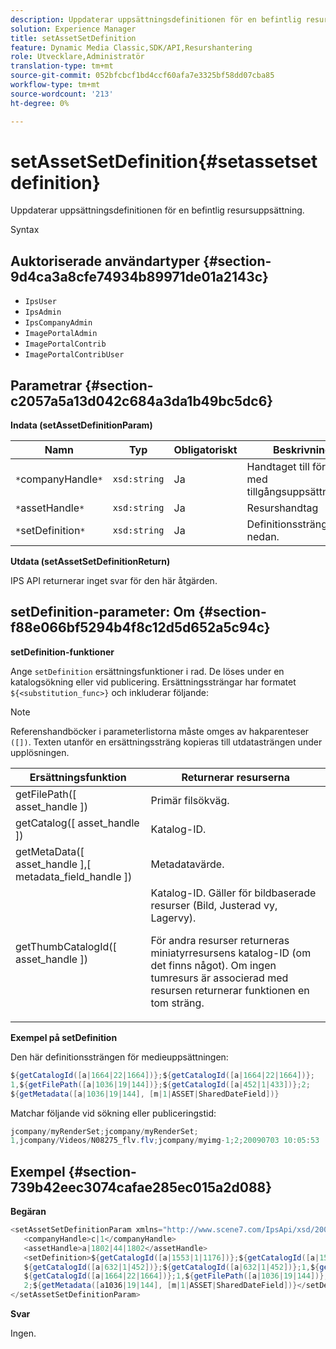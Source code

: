 ```yaml
---
description: Uppdaterar uppsättningsdefinitionen för en befintlig resursuppsättning.
solution: Experience Manager
title: setAssetSetDefinition
feature: Dynamic Media Classic,SDK/API,Resurshantering
role: Utvecklare,Administratör
translation-type: tm+mt
source-git-commit: 052bfcbcf1bd4ccf60afa7e3325bf58dd07cba85
workflow-type: tm+mt
source-wordcount: '213'
ht-degree: 0%

---
```



# setAssetSetDefinition{#setassetsetdefinition}

Uppdaterar uppsättningsdefinitionen för en befintlig resursuppsättning.

Syntax

## Auktoriserade användartyper {#section-9d4ca3a8cfe74934b89971de01a2143c}

* `IpsUser`
* `IpsAdmin`
* `IpsCompanyAdmin`
* `ImagePortalAdmin`
* `ImagePortalContrib`
* `ImagePortalContribUser`

## Parametrar {#section-c2057a5a13d042c684a3da1b49bc5dc6}

**Indata (setAssetDefinitionParam)**

| Namn | Typ | Obligatoriskt | Beskrivning |
|---|---|---|---|
| `*`companyHandle`*` | `xsd:string` | Ja | Handtaget till företaget med tillgångsuppsättningen. |
| `*`assetHandle`*` | `xsd:string` | Ja | Resurshandtag |
| `*`setDefinition`*` | `xsd:string` | Ja | Definitionssträng. Se nedan. |

**Utdata (setAssetSetDefinitionReturn)**

IPS API returnerar inget svar för den här åtgärden.

## setDefinition-parameter: Om {#section-f88e066bf5294b4f8c12d5d652a5c94c}

**setDefinition-funktioner**

Ange `setDefinition` ersättningsfunktioner i rad. De löses under en katalogsökning eller vid publicering. Ersättningssträngar har formatet `${<substitution_func>}` och inkluderar följande:

>[!NOTE]
>
>Referenshandböcker i parameterlistorna måste omges av hakparenteser `([])`. Texten utanför en ersättningssträng kopieras till utdatasträngen under upplösningen.

<table id="table_A93D2C273B694C289208AA926B2597CD"> 
 <thead> 
  <tr> 
   <th colname="col1" class="entry"> Ersättningsfunktion </th> 
   <th colname="col2" class="entry"> Returnerar resurserna </th> 
  </tr> 
 </thead>
 <tbody> 
  <tr> 
   <td colname="col1"> <span class="codeph"> getFilePath([  <span class="varname"> asset_handle  </span>])  </span> </td> 
   <td colname="col2"> Primär filsökväg. </td> 
  </tr> 
  <tr> 
   <td colname="col1"> <span class="codeph"> getCatalog([  <span class="varname"> asset_handle  </span>])  </span> </td> 
   <td colname="col2"> Katalog-ID. </td> 
  </tr> 
  <tr> 
   <td colname="col1"> <span class="codeph"> getMetaData([  <span class="varname"> asset_handle  </span>],[  <span class="varname"> metadata_field_handle  </span>])  </span> </td> 
   <td colname="col2"> Metadatavärde. </td> 
  </tr> 
  <tr> 
   <td colname="col1"> <span class="codeph"> getThumbCatalogId([  <span class="varname"> asset_handle  </span>])  </span> </td> 
   <td colname="col2"> Katalog-ID. Gäller för bildbaserade resurser (Bild, Justerad vy, Lagervy). <p>För andra resurser returneras miniatyrresursens katalog-ID (om det finns något). Om ingen tumresurs är associerad med resursen returnerar funktionen en tom sträng. </p> </td> 
  </tr> 
 </tbody> 
</table>

**Exempel på setDefinition**

Den här definitionssträngen för medieuppsättningen:

```java
${getCatalogId([a|1664|22|1664])};${getCatalogId([a|1664|22|1664])}; 
1,${getFilePath([a|1036|19|144])};${getCatalogId([a|452|1|433])};2; 
${getMetadata([a|1036|19|144], [m|1|ASSET|SharedDateField])}
```

Matchar följande vid sökning eller publiceringstid:

```java
jcompany/myRenderSet;jcompany/myRenderSet; 
1,jcompany/Videos/N08275_flv.flv;jcompany/myimg-1;2;20090703 10:05:53
```

## Exempel {#section-739b42eec3074cafae285ec015a2d088}

**Begäran**

```java
<setAssetSetDefinitionParam xmlns="http://www.scene7.com/IpsApi/xsd/2009-07-31"> 
   <companyHandle>c|1</companyHandle> 
   <assetHandle>a|1802|44|1802</assetHandle> 
   <setDefinition>${getCatalogId([a|1553|1|1176])};${getCatalogId([a|1553|1|1176])};1;img1, 
   ${getCatalogId([a|632|1|452])};${getCatalogId([a|632|1|452])};1,${getCatalogId([a|1664|22|1664])}; 
   ${getCatalogId([a|1664|22|1664])};1,${getFilePath([a|1036|19|144])};${getCatalogId([ a|452|1|433])}; 
   2;${getMetadata([a1036|19|144], [m|1|ASSET|SharedDateField])}</setDefinition> 
</setAssetSetDefinitionParam>
```

**Svar**

Ingen.
